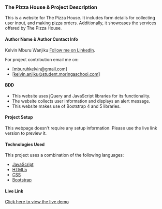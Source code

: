 ### The Pizza House & Project Description

This is a website for The Pizza House. It includes form details for collecting user input, and making pizza orders. Additionally, it showcases the services offered by The Pizza House.

#### Author Name & Author Contact Info

Kelvin Mburu Wanjiku
[Follow me on LinkedIn](https://www.linkedin.com/in/kelvin-m-560a25135/).

For project contribution email me on:

- [mburuhkelvin@gmail.com]
- [kelvin.anjiku@student.moringaschool.com]

#### BDD

- This website uses jQuery and JavaScript libraries for its functionality.
- The website collects user information and displays an alert message.
- This website makes use of Bootstrap 4 and 5 libraries.

#### Project Setup

This webpage doesn't require any setup information. Please use the live link version to preview it.

#### Technologies Used

This project uses a combination of the following languages:

- [JavaScript](https://developer.mozilla.org/en-US/docs/Web/JavaScript)
- [HTML5](https://developer.mozilla.org/en-US/docs/Web/HTML)
- [CSS](https://developer.mozilla.org/en-US/docs/Web/CSS)
- [Bootstrap](https://getbootstrap.com/docs/5.1/getting-started/introduction/)

#### Live Link

[Click here to view the live demo](https://kelvinmburu.github.io/the-pizza-house/)

